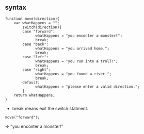## syntax

```
function move(direction){
	var whatHappens = "";
		switch(direction){
    	case "forward":
			  whatHappens = "you enconter a monster!";
			  break;
    	case "back":
			  whatHappens = "you arrived home.";
			  break;
    	case "left":
			  whatHappens = "you run into a troll!";
			  break;
    	case "right":
			  whatHappens = "you found a river.";
			  break;
    	default:
			  whatHappens = "please enter a valid direction.";
    	}
	return whatHappens;
}
```

- break means exit the switch statment.

```
move("forward");
```
=> "you enconter a monster!"
